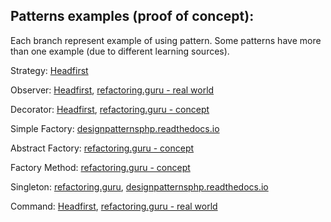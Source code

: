 
## Patterns examples (proof of concept):

Each branch represent example of using pattern. 
Some patterns have more than one example (due to different learning sources).

Strategy: [Headfirst](https://github.com/glaphire/patterns_full/tree/strategy/src)

Observer: [Headfirst](https://github.com/glaphire/patterns_full/tree/observer/src), [refactoring.guru - real world](https://github.com/glaphire/patterns_full/tree/RealWorldObserver/src)

Decorator: [Headfirst](https://github.com/glaphire/patterns_full/tree/RealWorldObserver/src), [refactoring.guru - concept](https://github.com/glaphire/patterns_full/tree/SimpleDecorator/src)

Simple Factory: [designpatternsphp.readthedocs.io](https://github.com/glaphire/patterns_full/tree/SimpleFactory/src)

Abstract Factory: [refactoring.guru - concept](https://github.com/glaphire/patterns_full/tree/AbstractFactory/src)

Factory Method: [refactoring.guru - concept](https://github.com/glaphire/patterns_full/tree/FactoryMethod/src)

Singleton: [refactoring.guru](https://github.com/glaphire/patterns_full/tree/Singleton/src), [designpatternsphp.readthedocs.io](https://github.com/glaphire/patterns_full/tree/SingletonUpdated/src)

Command: [Headfirst](https://github.com/glaphire/patterns_full/tree/Command/src), [refactoring.guru - real world](https://github.com/glaphire/patterns_full/tree/RealWorldCommand/src)

